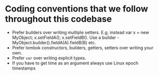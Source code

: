 # Coding conventions that we follow throughout this codebase

- Prefer builders over writing multiple setters. E.g. instead var x = new MyObject; x.setFieldA(); x.setFieldB(). Use a builder - MyObject.builder().fieldA(A).fieldB(B) etc.
- Prefer lombok constructors, builders, getters, setters over writing your own.
- Prefer `var` over writing explicit types.
- If you have to get time as an argument always use Linux epoch timestamps